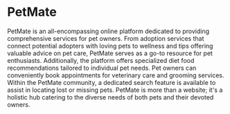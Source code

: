 # PetMate
<p>PetMate is an all-encompassing online platform dedicated to providing comprehensive services for pet owners. From adoption services that connect potential adopters with loving pets to wellness and tips offering valuable advice on pet care, PetMate serves as a go-to resource for pet enthusiasts. Additionally, the platform offers specialized diet food recommendations tailored to individual pet needs. Pet owners can conveniently book appointments for veterinary care and grooming services. 
Within the PetMate community, a dedicated search feature is available to assist in locating lost or missing pets. PetMate is more than a website; it's a holistic hub catering to the diverse needs of both pets and their devoted owners.</p>

